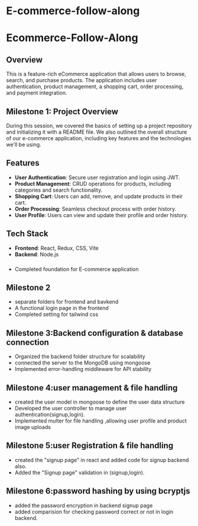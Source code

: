 # E-commerce-follow-along

# Ecommerce-Follow-Along

## Overview
This is a feature-rich eCommerce application that allows users to browse, search, and purchase products. The application includes user authentication, product management, a shopping cart, order processing, and payment integration.

## Milestone 1: Project Overview
During this session, we covered the basics of setting up a project repository and initializing it with a README file. We also outlined the overall structure of our e-commerce application, including key features and the technologies we'll be using.

## Features
- **User Authentication**: Secure user registration and login using JWT.
- **Product Management**: CRUD operations for products, including categories and search functionality.
- **Shopping Cart**: Users can add, remove, and update products in their cart.
- **Order Processing**: Seamless checkout process with order history.
- **User Profile**: Users can view and update their profile and order history.

## Tech Stack
- **Frontend**: React, Redux, CSS, Vite
- **Backend**: Node.js

###

* Completed foundation for E-commerce application

## Milestone 2

* separate folders for frontend and bavkend
* A functional login page in the frontend
* Completed setting for tailwind css


## Milestone 3:Backend configuration & database connection

* Organized the backend folder structure for scalability
* connected the server to the MongoDB using mongoose
* Implemented error-handling middleware for API stability


## Milestone 4:user management & file handling
* created the user model in mongoose to define the user data structure   
* Developed the user controller to manage user authentication(signup,login).
* Implemented multer for file handling ,allowing user profile and product image   uploads                                                     

## Milestone 5:user Registration & file handling
* created the "signup page"  in react and added code for signup backend also.
* Added the "Signup page" validation in (signup,login).

## Milestone 6:password hashing by using bcryptjs
* added the password encryption in backend signup page 
* added comparision for checking password correct or not in login backend.